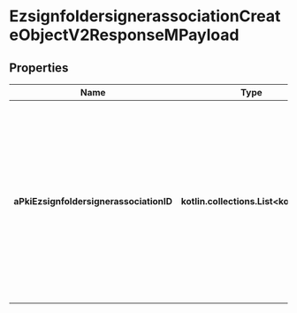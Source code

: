 
# EzsignfoldersignerassociationCreateObjectV2ResponseMPayload

## Properties
Name | Type | Description | Notes
------------ | ------------- | ------------- | -------------
**aPkiEzsignfoldersignerassociationID** | **kotlin.collections.List&lt;kotlin.Int&gt;** | An array of unique IDs representing the object that were requested to be created.  They are returned in the same order as the array containing the objects to be created that was sent in the request. | 



